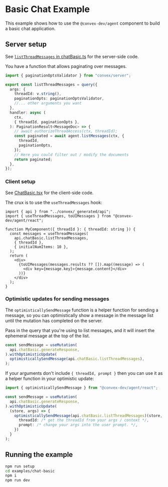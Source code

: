 # Basic Chat Example

This example shows how to use the `@convex-dev/agent` component to build a basic
chat application.

## Server setup

See [`listThreadMessages` in chatBasic.ts](./convex/chatBasic.ts) for the server-side code.

You have a function that allows paginating over messages.

```ts
import { paginationOptsValidator } from "convex/server";

export const listThreadMessages = query({
  args: {
    threadId: v.string(),
    paginationOpts: paginationOptsValidator,
    //... other arguments you want
  },
  handler: async (
    ctx,
    { threadId, paginationOpts },
  ): PaginationResult<MessageDoc> => {
    // await authorizeThreadAccess(ctx, threadId);
    const paginated = await agent.listMessages(ctx, {
      threadId,
      paginationOpts,
    });
    // Here you could filter out / modify the documents
    return paginated;
  },
});
```

### Client setup

See [ChatBasic.tsx](./src/ChatBasic.tsx) for the client-side code.

The crux is to use the `useThreadMessages` hook:

```tsx
import { api } from "../convex/_generated/api";
import { useThreadMessages, toUIMessages } from "@convex-dev/agent/react";

function MyComponent({ threadId }: { threadId: string }) {
  const messages = useThreadMessages(
    api.chatBasic.listThreadMessages,
    { threadId },
    { initialNumItems: 10 },
  );
  return (
    <div>
      {toUIMessages(messages.results ?? []).map((message) => (
        <div key={message.key}>{message.content}</div>
      ))}
    </div>
  );
}
```

### Optimistic updates for sending messages

The `optimisticallySendMessage` function is a helper function for sending a
message, so you can optimistically show a message in the message list until the
mutation has completed on the server.

Pass in the query that you're using to list messages, and it will insert the
ephemeral message at the top of the list.

```ts
const sendMessage = useMutation(
  api.chatBasic.generateResponse,
).withOptimisticUpdate(
  optimisticallySendMessage(api.chatBasic.listThreadMessages),
);
```

If your arguments don't include `{ threadId, prompt }` then you can use it as a
helper function in your optimistic update:

```ts
import { optimisticallySendMessage } from "@convex-dev/agent/react";

const sendMessage = useMutation(
  api.chatBasic.generateResponse,
).withOptimisticUpdate(
  (store, args) => {
    optimisticallySendMessage(api.chatBasic.listThreadMessages)(store, {
      threadId: /* get the threadId from your args / context */,
      prompt: /* change your args into the user prompt. */,
    })
  }
);
```

## Running the example

```sh
npm run setup
cd examples/chat-basic
npm i
npm run dev
```
